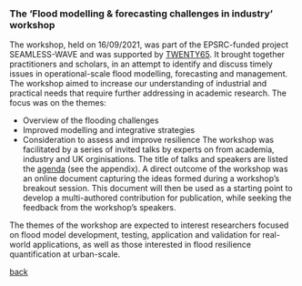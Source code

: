 ### The ‘Flood modelling & forecasting challenges in industry’ workshop
The workshop, held on 16/09/2021, was part of the EPSRC-funded project SEAMLESS-WAVE and was supported by [TWENTY65](https://www.twenty65.ac.uk/). It brought together practitioners and scholars, in an attempt to identify and discuss timely issues in operational-scale flood modelling, forecasting and management. The workshop aimed to increase our understanding of industrial and practical needs that require further addressing in academic research. The focus was on the themes: 
- Overview of the flooding challenges 
- Improved modelling and integrative strategies 
- Consideration to assess and improve resilience 
The workshop was facilitated by a series of invited talks by experts on from academia, industry and UK orginisations. The title of talks and speakers are listed the [agenda]() (see the appendix). 
A direct outcome of the workshop was an online document capturing the ideas formed during a workshop’s breakout session. This document will then be used as a starting point to develop a multi-authored contribution for publication, while seeking the feedback from the workshop’s speakers.

The themes of the workshop are expected to interest researchers focused on flood model development, testing, application and validation for real-world applications, as well as those interested in flood resilience quantification at urban-scale.





[back](./)
